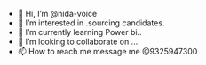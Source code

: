 - 👋 Hi, I’m @nida-voice
- 👀 I’m interested in .sourcing candidates.
- 🌱 I’m currently learning Power bi..
- 💞️ I’m looking to collaborate on ...
- 📫 How to reach me message me @9325947300

<!---
nida-voice/nida-voice is a ✨ special ✨ repository because its `README.md` (this file) appears on your GitHub profile.
You can click the Preview link to take a look at your changes.
--->
